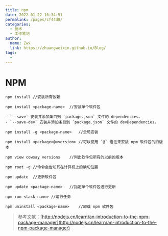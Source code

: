 ```yaml
---
title: npm
date: 2022-01-22 16:34:51
permalink: /pages/cf44d8/
categories: 
  - 技术
  - 工作笔记
author: 
  name: Zwx
  link: https://zhuangweixin.github.io/Blog/
tags: 
  - 
---
```

# NPM

```
npm install	//安装所有依赖

npm install <package-name>	//安装单个软件包

- `--save` 安装并添加条目到 `package.json` 文件的 dependencies。
- `--save-dev` 安装并添加条目到 `package.json` 文件的 devDependencies。

npm install -g <package-name>	//全局安装

npm install <package>@<version>	//可以使用 `@` 语法来安装 npm 软件包的旧版本

npm view cowsay versions	//列出软件包所有的以前的版本

npm root -g	//命令会告知其在计算机上的确切位置

npm update  //更新软件包

npm update <package-name>	//指定单个软件包进行更新

npm run <task-name>	//运行任务

npm uninstall <package-name>	//卸载 npm 软件包

```







> 参考文献：[http://nodejs.cn/learn/an-introduction-to-the-npm-package-manager](http://nodejs.cn/learn/an-introduction-to-the-npm-package-manager)


